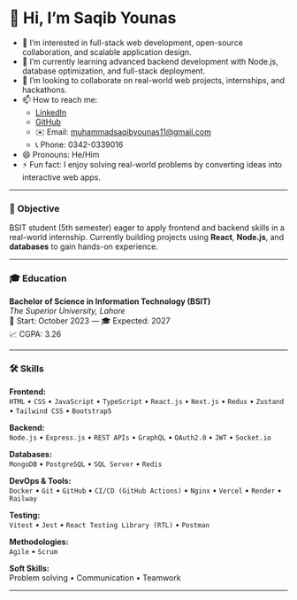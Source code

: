 # 👋 Hi, I’m Saqib Younas

- 👀 I’m interested in full-stack web development, open-source collaboration, and scalable application design.
- 🌱 I’m currently learning advanced backend development with Node.js, database optimization, and full-stack deployment.
- 💞️ I’m looking to collaborate on real-world web projects, internships, and hackathons.
- 📫 How to reach me:
  - [LinkedIn](https://www.linkedin.com/in/muhammad-saqib-younas-0123aa329)
  - [GitHub](https://github.com/SaqibYounas)
  - ✉️ Email: muhammadsaqibyounas11@gmail.com
  - 📞 Phone: 0342-0339016
- 😄 Pronouns: He/Him
- ⚡ Fun fact: I enjoy solving real-world problems by converting ideas into interactive web apps.

---

### 🎯 Objective  
BSIT student (5th semester) eager to apply frontend and backend skills in a real-world internship. Currently building projects using **React**, **Node.js**, and **databases** to gain hands-on experience.

---

### 🎓 Education

**Bachelor of Science in Information Technology (BSIT)**  
*The Superior University, Lahore*  
📅 Start: October 2023 — 🎓 Expected: 2027  
📈 CGPA: 3.26

---

### 🛠️ Skills

**Frontend:**  
`HTML` • `CSS` • `JavaScript` • `TypeScript` • `React.js` • `Next.js` • `Redux` • `Zustand` • `Tailwind CSS` • `Bootstrap5`

**Backend:**  
`Node.js` • `Express.js` • `REST APIs` • `GraphQL` • `OAuth2.0` • `JWT` • `Socket.io`

**Databases:**  
`MongoDB` • `PostgreSQL` • `SQL Server` • `Redis`

**DevOps & Tools:**  
`Docker` • `Git` • `GitHub` • `CI/CD (GitHub Actions)` • `Nginx` • `Vercel` • `Render` • `Railway`

**Testing:**  
`Vitest` • `Jest` • `React Testing Library (RTL)` • `Postman`

**Methodologies:**  
`Agile` • `Scrum`

**Soft Skills:**  
Problem solving • Communication • Teamwork

---



